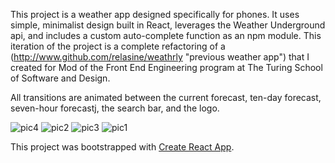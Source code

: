 This project is a weather app designed specifically for phones. It uses simple, minimalist design built in React, leverages the Weather Underground api, and includes a custom auto-complete function as an npm module. This iteration of the project is a complete refactoring of a (http://www.github.com/relasine/weathrly "previous weather app") that I created for Mod of the Front End Engineering program at The Turing School of Software and Design.

All transitions are animated between the current forecast, ten-day forecast, seven-hour forecastj, the search bar, and the logo.

![pic4](https://user-images.githubusercontent.com/29719272/45781213-9897ee00-bc1c-11e8-81aa-cf43001b7aa5.png)
![pic2](https://user-images.githubusercontent.com/29719272/45781188-8fa71c80-bc1c-11e8-8432-9558fdf93de4.png)
![pic3](https://user-images.githubusercontent.com/29719272/45781200-96359400-bc1c-11e8-98f1-3c014a045285.png)
![pic1](https://user-images.githubusercontent.com/29719272/45781182-87e77800-bc1c-11e8-895d-c4acfab22529.png)

This project was bootstrapped with [Create React App](https://github.com/facebookincubator/create-react-app).
